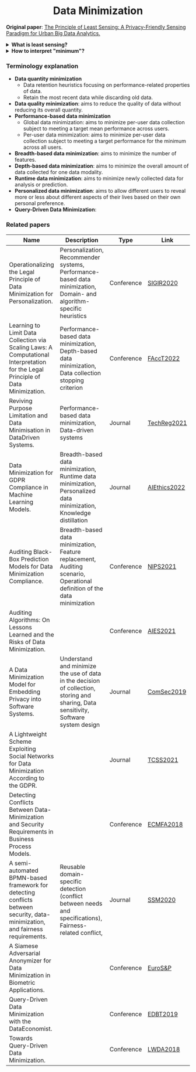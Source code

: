 <h1 align="center">
  <b>Data Minimization</b><br>
</h1>

**Original paper**: [The Principle of Least Sensing: A Privacy-Friendly Sensing Paradigm for Urban Big Data Analytics.](https://dl.acm.org/doi/abs/10.1145/3522696)

<details>
<summary><strong>What is least sensing?</strong></summary>
<em>When conducting urban big data analysis involving personal data, a data processing entity must sense and collect only the minimum information necessary for the specified analysis purpose.</em>
</details>

<details>
<summary><strong>How to interpret "minimum"?</strong></summary>
The first and perhaps most intuitive explanation of minimum is on the <em>data quantity</em>, i.e., sensing the smallest amount of data required for the purpose. Actually, other interpretations exist, such as <em>data precision</em>, <em>data sensitivity</em>, and <em>data predictability</em>.
</details>

### Terminology explanation
+ **Data quantity minimization**
  + Data retention heuristics focusing on performance-related properties of data.
  + Retain the most recent data while discarding old data.
+ **Data quality minimization**: aims to reduce the quality of data without reducing its overall quantity.
+ **Performance-based data minimization**
  + Global data minimization: aims to minimize per-user data collection subject to meeting a target mean performance across users.
  + Per-user data minimization: aims to minimize per-user data collection subject to meeting a target performance for the minimum across all users.
+ **Breadth-based data minimization**: aims to minimize the number of features.
+ **Depth-based data minimization**: aims to minimize the overall amount of data collected for one data modality.
+ **Runtime data minimization**: aims to minimize newly collected data for analysis or prediction.
+ **Personalized data minimization**: aims to allow different users to reveal more or less about different aspects of their lives based on their own personal preference.
+ **Query-Driven Data Minimization**:

### Related papers
<!-- <table>
  <tbody>
    <tr>
      <th>Name</th>
      <th align="center">Description</th>
      <th align="center">Type</th>
      <th align="center">Link</th>
    </tr>
    <tr>
      <td align="left">Operationalizing the Legal Principle of Data Minimization for Personalization.</td>
      <td align="left">
        <ul>
          <li>Personalization</li>
          <li>Recommender systems</li>
          <li>Performance-based data minimization</li>
          <li>Domain- and algorithm-specific heuristics</li>
        </ul>
      </td>
      <td align="center">Conference</td>
      <td align="center">
        <a href="[url](https://dl.acm.org/doi/abs/10.1145/3397271.3401034)">
          SIGIR2020
        </a>
      </td>
    </tr>
  </tbody>
</table> -->

| Name        | Description | Type        | Link        |
| ----------- | ----------- | ----------- | ----------- |
| Operationalizing the Legal Principle of Data Minimization for Personalization. | Personalization, Recommender systems, Performance-based data minimization, Domain- and algorithm-specific heuristics | Conference | [SIGIR2020](https://dl.acm.org/doi/abs/10.1145/3397271.3401034) |
| Learning to Limit Data Collection via Scaling Laws: A Computational Interpretation for the Legal Principle of Data Minimization. | Performance-based data minimization, Depth-based data minimization, Data collection stopping criterion | Conference | [FAccT2022](https://dl.acm.org/doi/abs/10.1145/3531146.3533148) |
| Reviving Purpose Limitation and Data Minimisation in DataDriven Systems. | Performance-based data minimization, Data-driven systems | Journal | [TechReg2021](https://techreg.org/article/download/10986/version/10973/11960/20667) |
| Data Minimization for GDPR Compliance in Machine Learning Models. | Breadth-based data minimization, Runtime data minimization, Personalized data minimization, Knowledge distillation | Journal | [AIEthics2022](https://link.springer.com/article/10.1007/s43681-021-00095-8) |
| Auditing Black-Box Prediction Models for Data Minimization Compliance. | Breadth-based data minimization, Feature replacement, Auditing scenario, Operational definition of the data minimization | Conference | [NIPS2021](https://proceedings.neurips.cc/paper/2021/file/ac6b3cce8c74b2e23688c3e45532e2a7-Paper.pdf) |
| Auditing Algorithms: On Lessons Learned and the Risks of Data Minimization. | | Conference | [AIES2021](https://dl.acm.org/doi/abs/10.1145/3375627.3375852) |
| A Data Minimization Model for Embedding Privacy into Software Systems. | Understand and minimize the use of data in the decision of collection, storing and sharing, Data sensitivity, Software system design | Journal | [ComSec2019](https://www.sciencedirect.com/science/article/pii/S0167404818309106) |
| A Lightweight Scheme Exploiting Social Networks for Data Minimization According to the GDPR. | | Journal | [TCSS2021](https://ieeexplore.ieee.org/abstract/document/9330798) |
| Detecting Conflicts Between Data-Minimization and Security Requirements in Business Process Models. | | Conference | [ECMFA2018](https://link.springer.com/chapter/10.1007/978-3-319-92997-2_12) |
| A semi-automated BPMN-based framework for detecting conflicts between security, data-minimization, and fairness requirements. | Reusable domain-specific detection (conflict between needs and specifications), Fairness-related conflict,  | Journal | [SSM2020](https://link.springer.com/article/10.1007/s10270-020-00781-x) |
| A Siamese Adversarial Anonymizer for Data Minimization in Biometric Applications. | | Conference | [EuroS&P](https://ieeexplore.ieee.org/abstract/document/9229760) |
| Query-Driven Data Minimization with the DataEconomist. | | Conference | [EDBT2019](https://openproceedings.org/2019/conf/edbt/EDBT19_paper_365.pdf) |
| Towards Query-Driven Data Minimization. | | Conference | [LWDA2018](https://ceur-ws.org/Vol-2191/paper39.pdf) |

<!-- #### Data precision

#### Data sensitivity

#### Data predictability -->